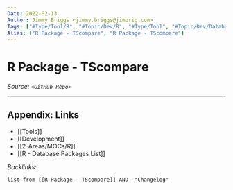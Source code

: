 ```yaml
---
Date: 2022-02-13
Author: Jimmy Briggs <jimmy.briggs@jimbrig.com>
Tags: ["#Type/Tool/R", "#Topic/Dev/R", "#Type/Tool", "#Topic/Dev/Database"]
Alias: ["R Package - TScompare", "R Package - TScompare"]
---
```


# R Package - TScompare

*Source: `<GitHub Repo>`*

***

## Appendix: Links

- [[Tools]]
- [[Development]]
- [[2-Areas/MOCs/R]]
- [[R - Database Packages List]]


*Backlinks:*

```dataview
list from [[R Package - TScompare]] AND -"Changelog"
```